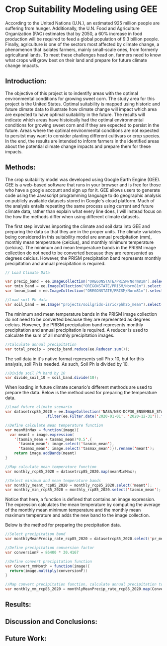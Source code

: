 # Crop Suitability Modeling using GEE
According to the United Nations (U.N.), an estimated 925 million people are suffering from hunger. Additionally, the U.N. Food and Agriculture Organization (FAO) estimates that by 2050, a 60% increase in food production will be required to feed a global population of 9.3 billion people. Finally, agriculture is one of the sectors most affected by climate change, a phenomenon that isolates farmers, mainly small-scale ones, from formerly agricultural lands. To meet these challenges head on, farmers need to know what crops will grow best on their land and prepare for future climate change impacts. 

## Introduction:
The objective of this project is to indentify areas with the optimal environmental conditions for growing sweet corn. The study area for this project is the United States. Optimal suitability is mapped using historic and future climate data to illustrate how climate change will impact which area are expected to have optimal suitability in the future. The results will indicate which areas have histoically had the optimal environmental conditions for growing sweet corn and if they are expected to persist in the future. Areas where the optimal environmental conditions are not expected to persitst may want to consider planting different cultivars or crop species. In the end, the results are intended to inform farmers in the identified areas about the potential climate change impacts and prepare them for these impacts. 

## Methods:
The crop suitability model was developed using Google Earth Engine (GEE). GEE is a web-based software that runs in your browser and is free for those who have a google account and sign up for it. GEE allows users to generate code using the Javascript programming language to do geographic analysis on publicly available datasets stored in Google's cloud platform. Much of the analysis entails repeating the same process using current and future climate data, rather than explain what every line does, I will instead focus on the how the methods differ when using different climate datasets. 

The first step involves importing the climate and soil data into GEE and preparing the data so that they are in the proper units. The climate variables being considered in this suitability model are annual precipitation (mm), monthly mean temperature (celcius), and monthly minimum temperature (celcius). The minimum and mean temperature bands in the PRISM image collection do not need to be converted because they are represented as degrees celcius. However, the PRISM precipitation band represents monthly precipitation and annual precipitation is required. 

```Java
// Load Climate Data

var precip_band = ee.ImageCollection("OREGONSTATE/PRISM/Norm81m").select("ppt");
var tmin_band = ee.ImageCollection("OREGONSTATE/PRISM/Norm81m").select("tmin");
var tmean_band = ee.ImageCollection("OREGONSTATE/PRISM/Norm81m").select("tmean");

//Load soil Ph data
var soil_band = ee.Image("projects/soilgrids-isric/phh2o_mean").select("phh2o_0-5cm_mean");
```

The minimum and mean temperature bands in the PRISM image collection do not need to be converted because they are represented as degrees celcius. However, the PRISM precipitation band represents monthly precipitation and annual precipitation is required. A reducer is used to calculate the sum of all monthly precipitation images.

```Java
//Calculate annual precipitation
var total_precip = precip_band.reduce(ee.Reducer.sum());
```
The soil data in it's native format represents soil Ph x 10, but for this analysis, soil Ph is needed. As such, Soil Ph is divided by 10. 

```Java
//Divide soil Ph band by 10
var divide_soil_10 = soil_band.divide(10);
```

When loading in future climate scenario's different methods are used to prepare the data. Below is the method used for preparing the temperature data.

```Java
//Load future climate scenario
var datasetrcp85_2020 = ee.ImageCollection('NASA/NEX-DCP30_ENSEMBLE_STATS')
                  .filter(ee.Filter.date('2020-01-01', '2020-12-31')).filterMetadata('scenario', 'equals', 'rcp85');

//Define calculate mean temperature function
var meanMinMax = function(image){
  var meant = image.expression(
    '(tasmin_mean + tasmax_mean)*0.5',{ 
      'tasmin_mean': image.select('tasmin_mean'),
      'tasmax_mean': image.select('tasmax_mean')}).rename('meant');
    return image.addBands(meant)
}

//Map calculate mean temperature function
var monthly_rcp85_2020 = datasetrcp85_2020.map(meanMinMax);

//Select minimum and mean temperature bands
var monthly_meant_rcp85_2020 = monthly_rcp85_2020.select('meant');
var monthly_min_rcp85_2020 = monthly_rcp85_2020.select('tasmin_mean');
```
Notice that here, a function is defined that contains an image expression. The expression calculates the mean temperature by computing the average of the monthly mean minimum temperature and the monthly mean maximum temperature and adds the new band to the image collection. 

Below is the method for preparing the precipitation data. 

```Java
//Select precipitation band
var monthlyMeanPrecip_rate_rcp85_2020 = datasetrcp85_2020.select('pr_mean');

//Define precipitation conversion factor
var conversionF = 86400 * 30.4167

//Define convert precipitation function
var Convert_mmMonth = function(image){
  return(image.multiply(conversionF))
}

//Map convert precipitation function, calculate annual precipitation total, and select optimal precipitation suitability
var monthly_mm_rcp85_2020 = monthlyMeanPrecip_rate_rcp85_2020.map(Convert_mmMonth)
```

## Results:
## Discussion and Conclusions:
## Future Work:
